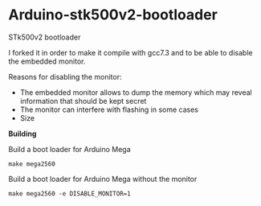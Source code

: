 # Arduino-stk500v2-bootloader
STk500v2 bootloader

I forked it in order to make it compile with gcc7.3 and to be able to disable the embedded monitor.

Reasons for disabling the monitor:
 * The embedded monitor allows to dump the memory which may reveal information that should be kept secret
 * The monitor can interfere with flashing in some cases
 * Size

**Building**

Build a boot loader for Arduino Mega

	make mega2560

Build a boot loader for Arduino Mega without the monitor

	make mega2560 -e DISABLE_MONITOR=1
